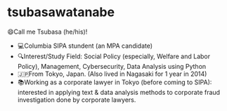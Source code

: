# tsubasawatanabe

:smile:Call me Tsubasa (he/his)! 
  *   :computer:Columbia SIPA stundent (an MPA candidate) 
  *   :mag:Interest/Study Field: Social Policy (especially, Welfare and Labor Policy), Management, Cybersecurity, Data Analysis using Python 
  *   :jp:From Tokyo, Japan. (Also lived in Nagasaki for 1 year in 2014) 
  *   :books:Working as a corporate lawyer in Tokyo (before coming to SIPA): interested in applying text & data analysis methods to corporate fraud investigation done by corporate lawyers.
